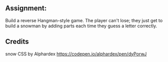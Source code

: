 ## Assignment:

Build a reverse Hangman-style game. The player can't lose; they just get to build a snowman by adding parts each time they guess a letter correctly.

## Credits

snow CSS by Alphardex
https://codepen.io/alphardex/pen/dyPorwJ
